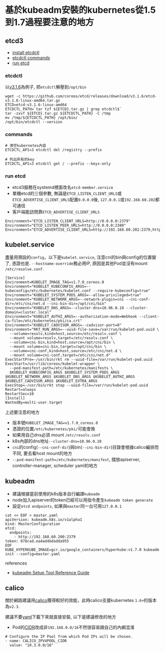 # 基於kubeadm安裝的kubernetes從1.5到1.7過程要注意的地方

## etcd3
- [install etcdctl](#etcdctl)
- [etcdctl commands](#commands)
- [run etcd](#run-etcd)

### etcdctl
以[v3.1.6](https://github.com/coreos/etcd/releases/download/v3.1.6/etcd-v3.1.6-linux-amd64.tar.gz)為例子, 把`etcdctl`解壓到`/opt/bin`

```
wget -c https://github.com/coreos/etcd/releases/download/v3.1.6/etcd-v3.1.6-linux-amd64.tar.gz
ETCD=etcd-v3.1.6-linux-amd64
ETCDCTL_PATH=`tar tzf ${ETCD}.tar.gz | grep etcdctl$`
tar -zxvf ${ETCD}.tar.gz ${ETCDCTL_PATH} -C /tmp
mv /tmp/${ETCDCTL_PATH} /opt/bin/
/opt/bin/etcdctl --version
```

### commands

```
# 清空kubernetes內容
ETCDCTL_API=3 etcdctl del /registry --prefix

# 列出所有的key
ETCDCTL_API=3 etcdctl get / --prefix --keys-only
```

### run etcd
- etcd3服務在systemd裡面改名`etcd-member.service`
- 單機etcd的三個參數, 無論是`ETCD_LISTEN_CLIENT_URLS`或`ETCD_ADVERTISE_CLIENT_URLS`配置`0.0.0.0`後, `127.0.0.1`或`192.168.60.202`都可通信
- 客戶端能訪問靠`ETCD_ADVERTISE_CLIENT_URLS`

```
Environment="ETCD_LISTEN_CLIENT_URLS=http://0.0.0.0:2379"
Environment="ETCD_LISTEN_PEER_URLS=http://0.0.0.0:2380"
Environment="ETCD_ADVERTISE_CLIENT_URLS=http://192.168.60.202:2379,http://127.0.0.1:2379"
```

## kubelet.service

盡量用預設的`config`，以下是`kubelet.service`, 注意cni的bin與config的位置變了, 憑證也是. `--hostname-override`務必用IP, 原因是其他Pod並沒有mount `/etc/resolve.conf`.

```
[Service]
Environment=KUBELET_IMAGE_TAG=v1.7.0_coreos.0
Environment="KUBELET_KUBECONFIG_ARGS=--kubeconfig=/etc/kubernetes/kubelet.conf --require-kubeconfig=true"
Environment="KUBELET_SYSTEM_PODS_ARGS=--allow-privileged=true"
Environment="KUBELET_NETWORK_ARGS=--network-plugin=cni --cni-conf-dir=/etc/cni/net.d --cni-bin-dir=/opt/cni/bin"
Environment="KUBELET_DNS_ARGS=--cluster-dns=10.96.0.10 --cluster-domain=cluster.local"
Environment="KUBELET_AUTHZ_ARGS=--authorization-mode=Webhook --client-ca-file=/etc/kubernetes/pki/ca.crt"
Environment="KUBELET_CADVISOR_ARGS=--cadvisor-port=0"
Environment="RKT_RUN_ARGS=--uuid-file-save=/var/run/kubelet-pod.uuid \
  --volume=resolv,kind=host,source=/etc/resolv.conf \
  --mount volume=resolv,target=/etc/resolv.conf \
  --volume=cni-bin,kind=host,source=/opt/cni/bin \
  --mount volume=cni-bin,target=/opt/cni/bin \
  --volume=cni-conf,kind=host,source=/etc/cni/net.d \
  --mount volume=cni-conf,target=/etc/cni/net.d"
ExecStartPre=-/usr/bin/rkt rm --uuid-file=/var/run/kubelet-pod.uuid
ExecStart=/usr/lib/coreos/kubelet-wrapper \
  --pod-manifest-path=/etc/kubernetes/manifests \
  $KUBELET_KUBECONFIG_ARGS $KUBELET_SYSTEM_PODS_ARGS $KUBELET_NETWORK_ARGS $KUBELET_DNS_ARGS $KUBELET_AUTHZ_ARGS $KUBELET_CADVISOR_ARGS $KUBELET_EXTRA_ARGS
ExecStop=-/usr/bin/rkt stop --uuid-file=/var/run/kubelet-pod.uuid
Restart=always
RestartSec=10
[Install]
WantedBy=multi-user.target
```

上述要注意的地方
- 版本號`KUBELET_IMAGE_TAG=v1.7.0_coreos.0`
- 憑證的位置`/etc/kubernetes/pki/`可能會換
- 如果用自己dns必須 mount `/etc/resolv.conf`
- k8s內部的dns地址`--cluster-dns=10.96.0.10`
- `cni`的config(`--cni-conf-dir`)與bin(`--cni-bin-dir`)目錄會根據calico編排而不同, 要去看host mount的地方
- `--pod-manifest-path=/etc/kubernetes/manifest`, 摆放apiserver, controller-manager, scheduler yaml的地方

## kubeadm

- 建議根據當前使用的k8s版本自行編譯`kubeadm`
- node加入apiserver的token已經可以用指令產生`kubeadm token generate`
- 設定`etcd endpoints`, 如果與`master`同一台可用`127.0.0.1`


```
cat << EOF > master.yaml
apiVersion: kubeadm.k8s.io/v1alpha1
kind: MasterConfiguration
etcd:
  endpoints:
    - http://192.168.60.200:2379
token: 078cad.ea4ad4bdadda955
EOF
KUBE_HYPERKUBE_IMAGE=gcr.io/google_containers/hyperkube:v1.7.0 kubeadm init --config=master.yaml

```
references
- [kubeadm Setup Tool Reference Guide](https://kubernetes.io/docs/admin/kubeadm/)

## calico

關於網路建議用[calico](https://projectcalico.org/)獲得較好的效能，此時calico支援kubernetes `1.6+`的版本為`v2.3`.

建議不要[yaml](http://docs.projectcalico.org/v2.3/getting-started/kubernetes/installation/hosted/kubeadm/1.6/calico.yaml)下載下來就直接安裝, 以下是建議修改的地方

- Pod的[CIDR](http://www.ipaddressguide.com/cidr)改成非`192.168.0.0/16`不然很容易跟自己的內網混淆
```
# Configure the IP Pool from which Pod IPs will be chosen.
- name: CALICO_IPV4POOL_CIDR
  value: "10.3.0.0/16"
```


